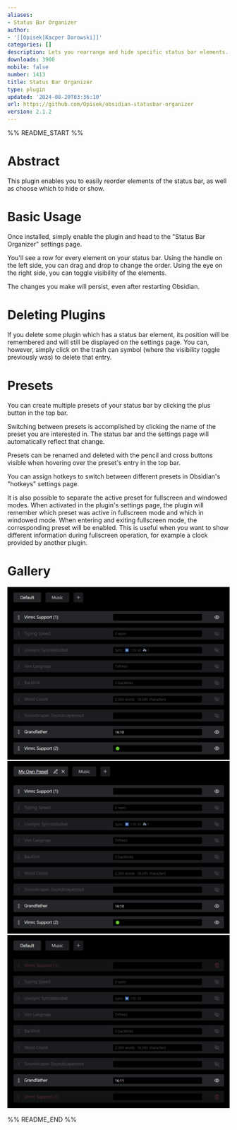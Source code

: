 ```yaml
---
aliases:
- Status Bar Organizer
author:
- '[[Opisek|Kacper Darowski]]'
categories: []
description: Lets you rearrange and hide specific status bar elements.
downloads: 3900
mobile: false
number: 1413
title: Status Bar Organizer
type: plugin
updated: '2024-08-20T03:36:10'
url: https://github.com/Opisek/obsidian-statusbar-organizer
version: 2.1.2
---
```


%% README_START %%

# Abstract
This plugin enables you to easily reorder elements of the status bar, as well as choose which to hide or show.

# Basic Usage
Once installed, simply enable the plugin and head to the "Status Bar Organizer" settings page.

You'll see a row for every element on your status bar.
Using the handle on the left side, you can drag and drop to change the order.
Using the eye on the right side, you can toggle visibility of the elements.

The changes you make will persist, even after restarting Obsidian.

# Deleting Plugins
If you delete some plugin which has a status bar element, its position will be remembered and will still be displayed on the settings page.
You can, however, simply click on the trash can symbol (where the visibility toggle previously was) to delete that entry.

# Presets
You can create multiple presets of your status bar by clicking the plus button in the top bar.

Switching between presets is accomplished by clicking the name of the preset you are interested in. The status bar and the settings page will automatically reflect that change.

Presets can be renamed and deleted with the pencil and cross buttons visible when hovering over the preset's entry in the top bar.

You can assign hotkeys to switch between different presets in Obsidian's "hotkeys" settings page.

It is also possible to separate the active preset for fullscreen and windowed modes. When activated in the plugin's settings page, the plugin will remember which preset was active in fullscreen mode and which in windowed mode. When entering and exiting fullscreen mode, the corresponding preset will be enabled. This is useful when you want to show different information during fullscreen operation, for example a clock provided by another plugin.

# Gallery
![Plugin Settings](https://raw.githubusercontent.com/Opisek/obsidian-statusbar-organizer/HEAD/media/rows.png)
![Renaming Presets](https://raw.githubusercontent.com/Opisek/obsidian-statusbar-organizer/HEAD/media/rename.png)
![Deleted Plugins](https://raw.githubusercontent.com/Opisek/obsidian-statusbar-organizer/HEAD/media/deleted-plugin.png)


%% README_END %%